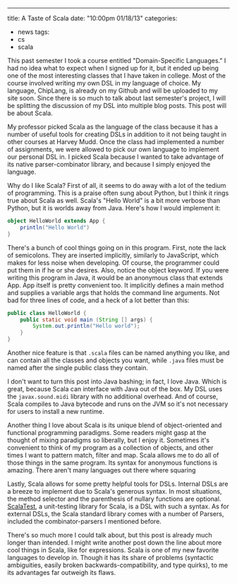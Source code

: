 ---
title: A Taste of Scala
date: "10:00pm 01/18/13"
categories:
  - news
tags:
  - cs
  - scala

This past semester I took a course entitled "Domain-Specific Languages." I had
no idea what to expect when I signed up for it, but it ended up being one of
the most interesting classes that I have taken in college. Most of the course
involved writing my own DSL in my language of choice. My language, ChipLang, is
already on my Github and will be uploaded to my site soon. Since there is so
much to talk about last semester's project, I will be splitting the discussion
of my DSL into multiple blog posts. This post will be about Scala.

My professor picked Scala as the language of the class because it has a number
of useful tools for creating DSLs in addition to it not being taught in other
courses at Harvey Mudd. Once the class had implemented a number of assignments,
we were allowed to pick our own language to implement our personal DSL in. I
picked Scala because I wanted to take advantage of its native parser-combinator
library, and because I simply enjoyed the language.

Why do I like Scala? First of all, it seems to do away with a lot of the tedium
of programming. This is a praise often sung about Python, but I think it rings
true about Scala as well. Scala's "Hello World" is a bit more verbose than
Python, but it is worlds away from Java. Here's how I would implement it:

```scala
object HelloWorld extends App {
    println("Hello World")
}
```

There's a bunch of cool things going on in this program. First, note the lack
of semicolons. They are inserted implicitly, similarly to JavaScript, which
makes for less noise when developing. Of course, the programmer could put them
in if he or she desires. Also, notice the object keyword. If you were writing
this program in Java, it would be an anonymous class that extends App. App
itself is pretty convenient too. It implicitly defines a main method and
supplies a variable args that holds the command line arguments. Not bad for
three lines of code, and a heck of a lot better than this:

```java
public class HelloWorld {
    public static void main (String [] args) {
        System.out.println("Hello world");
    }
}
```

Another nice feature is that `.scala` files can be named anything you like, and
can contain all the classes and objects you want, while `.java` files must be
named after the single public class they contain.

I don't want to turn this post into Java bashing; in fact, I love Java. Which
is great, because Scala can interface with Java out of the box. My DSL uses the
`javax.sound.midi` library with no additional overhead. And of course, Scala
compiles to Java bytecode and runs on the JVM so it's not necessary for users
to install a new runtime.

Another thing I love about Scala is its unique blend of object-oriented and
functional programming paradigms. Some readers might gasp at the thought of
mixing paradigms so liberally, but I enjoy it. Sometimes it's convenient to
think of my program as a collection of objects, and other times I want to
pattern match, filter and map. Scala allows me to do all of those things in the
same program. Its syntax for anonymous functions is amazing. There aren't many
languages out there where squaring

Lastly, Scala allows for some pretty helpful tools for DSLs. Internal DSLs are a
breeze to implement due to Scala's generous syntax. In most situations, the
method selector and the parenthesis of nullary functions are optional.
[ScalaTest][scalatest], a unit-testing library for Scala, is a DSL with such a
syntax. As for external DSLs, the Scala standard library comes with a number of
Parsers, included the combinator-parsers I mentioned before.

There's so much more I could talk about, but this post is already much longer
than intended. I might write another post down the line about more cool things
in Scala, like for expressions. Scala is one of my new favorite languages to
develop in. Though it has its share of problems (syntactic ambiguities, easily
broken backwards-compatibility, and type quirks), to me its advantages far
outweigh its flaws.

[scalatest]: http://www.scalatest.org/
